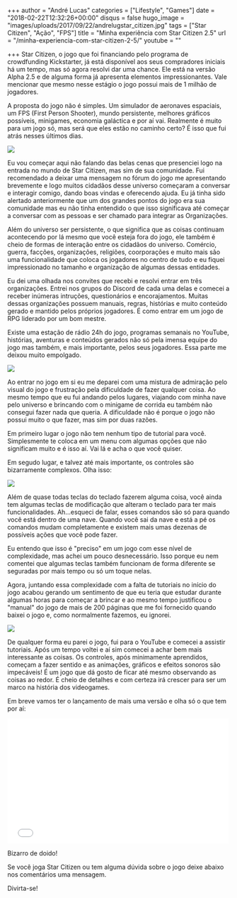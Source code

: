 +++
author = "André Lucas"
categories = ["Lifestyle", "Games"]
date = "2018-02-22T12:32:26+00:00"
disqus = false
hugo_image = "images/uploads/2017/09/22/andrelugstar_citizen.jpg"
tags = ["Star Citizen", "Ação", "FPS"]
title = "Minha experiência com Star Citizen 2.5"
url = "/minha-experiencia-com-star-citizen-2-5/"
youtube = ""

+++
Star Citizen, o jogo que foi financiando pelo programa de crowdfunding Kickstarter, já está disponível aos seus compradores iniciais há um tempo, mas só agora resolvi dar uma chance. Ele está na versão Alpha 2.5 e de alguma forma já apresenta elementos impressionantes. Vale mencionar que mesmo nesse estágio o jogo possui mais de 1 milhão de jogadores.

A proposta do jogo não é simples. Um simulador de aeronaves espaciais, um FPS (First Person Shooter), mundo persistente, melhores gráficos possíveis, minigames, economia galáctica e por aí vai. Realmente é muito para um jogo só, mas será que eles estão no caminho certo? É isso que fui atrás nesses últimos dias.

<img src="images/uploads/2017/09/22/andrelugStarCitizen_2015-02-03_12-06-01-80.0.0.jpg" class=" forestry--none" style="float: none;">

Eu vou começar aqui não falando das belas cenas que presenciei logo na entrada no mundo de Star Citizen, mas sim de sua comunidade. Fui recomendado a deixar uma mensagem no fórum do jogo me apresentando brevemente e logo muitos cidadãos desse universo começaram a conversar e interagir comigo, dando boas vindas e oferecendo ajuda. Eu já tinha sido alertado anteriormente que um dos grandes pontos do jogo era sua comunidade mas eu não tinha entendido o que isso significava até começar a conversar com as pessoas e ser chamado para integrar as Organizações.

Além do universo ser persistente, o que significa que as coisas continuam acontecendo por lá mesmo que você esteja fora do jogo, ele também é cheio de formas de interação entre os cidadãos do universo. Comércio, guerra, facções, organizações, religiões, coorporações e muito mais são uma funcionalidade que coloca os jogadores no centro de tudo e eu fiquei impressionado no tamanho e organização de algumas dessas entidades.

Eu dei uma olhada nos convites que recebi e resolvi entrar em três organizações. Entrei nos grupos do Discord de cada uma delas e comecei a receber inúmeras intruções, questionários e encorajamentos. Muitas dessas organizações possuem manuais, regras, histórias e muito conteúdo gerado e mantido pelos próprios jogadores. É como entrar em um jogo de RPG liderado por um bom mestre.

Existe uma estação de rádio 24h do jogo, programas semanais no YouTube, histórias, aventuras e conteúdos gerados não só pela imensa equipe do jogo mas também, e mais importante, pelos seus jogadores. Essa parte me deixou muito empolgado.

<img src="images/uploads/2017/09/22/andrelugtumblr_o8ckah6iAx1sj8xx9o1_1280.jpg" class=" forestry--none" style="float: none;">

Ao entrar no jogo em si eu me deparei com uma mistura de admiração pelo visual do jogo e frustração pela dificuldade de fazer qualquer coisa. Ao mesmo tempo que eu fui andando pelos lugares, viajando com minha nave pelo universo e brincando com o minigame de corrida eu também não consegui fazer nada que queria. A dificuldade não é porque o jogo não possui muito o que fazer, mas sim por duas razões.

Em primeiro lugar o jogo não tem nenhum tipo de tutorial para você. Simplesmente te coloca em um menu com algumas opções que não significam muito e é isso aí. Vai lá e acha o que você quiser.

Em segudo lugar, e talvez até mais importante, os controles são bizarramente complexos. Olha isso:

<img src="images/uploads/2017/09/22/andrelugmaxresdefault.jpg" class=" forestry--none" style="float: none;">

Além de quase todas teclas do teclado fazerem alguma coisa, você ainda tem algumas teclas de modificação que alteram o teclado para ter mais funcionalidades. Ah...esqueci de falar, esses comandos são só para quando você está dentro de uma nave. Quando você sai da nave e está a pé os comandos mudam completamente e existem mais umas dezenas de possíveis ações que você pode fazer.

Eu entendo que isso é "preciso" em um jogo com esse nível de complexidade, mas achei um pouco desnecessário. Isso porque eu nem comentei que algumas teclas também funcionam de forma diferente se seguradas por mais tempo ou só um toque nelas.

Agora, juntando essa complexidade com a falta de tutoriais no início do jogo acabou gerando um sentimento de que eu teria que estudar durante algumas horas para começar a brincar e ao mesmo tempo justificou o "manual" do jogo de mais de 200 páginas que me foi fornecido quando baixei o jogo e, como normalmente fazemos, eu ignorei.

<img src="images/uploads/2017/09/22/andrelugstar-citizen-2-1021x576.jpg" class=" forestry--none" style="float: none;">

De qualquer forma eu parei o jogo, fui para o YouTube e comecei a assistir tutoriais. Após um tempo voltei e aí sim comecei a achar bem mais interessante as coisas. Os controles, após minimamente aprendidos, começam a fazer sentido e as animações, gráficos e efeitos sonoros são impecáveis! É um jogo que dá gosto de ficar até mesmo observando as coisas ao redor. É cheio de detalhes e com certeza irá crescer para ser um marco na história dos videogames.

Em breve vamos ter o lançamento de mais uma versão e olha só o que tem por aí:

<iframe src="//www.youtube.com/embed/TTGJOC0stus" allowfullscreen="" height="281" width="500" frameborder="0"></iframe>

Bizarro de doido!

Se você joga Star Citizen ou tem alguma dúvida sobre o jogo deixe abaixo nos comentários uma mensagem.

Divirta-se!

